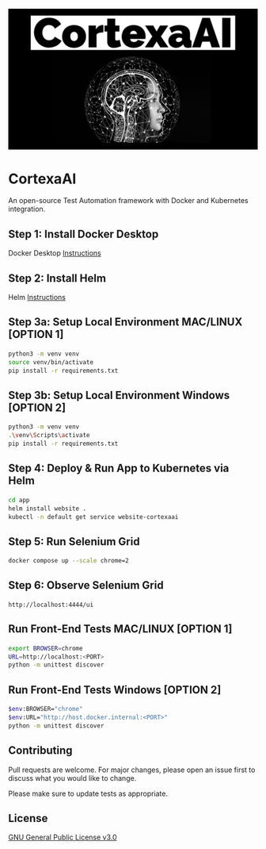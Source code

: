 ![image](https://github.com/mytechnotalent/CortexaAI/blob/main/CortexaAI.jpg?raw=true)

# CortexaAI
An open-source Test Automation framework with Docker and Kubernetes integration.

## Step 1: Install Docker Desktop
Docker Desktop [Instructions](https://docs.docker.com/desktop)

## Step 2: Install Helm
Helm [Instructions](https://helm.sh/docs/intro/install)

## Step 3a: Setup Local Environment MAC/LINUX [OPTION 1]
```bash
python3 -m venv venv
source venv/bin/activate
pip install -r requirements.txt
```

## Step 3b: Setup Local Environment Windows [OPTION 2]
```bash
python3 -m venv venv
.\venv\Scripts\activate
pip install -r requirements.txt
```

## Step 4: Deploy & Run App to Kubernetes via Helm
```bash
cd app
helm install website .
kubectl -n default get service website-cortexaai
```

## Step 5: Run Selenium Grid
```bash
docker compose up --scale chrome=2
```

## Step 6: Observe Selenium Grid
```
http://localhost:4444/ui
```

## Run Front-End Tests MAC/LINUX [OPTION 1]
```bash
export BROWSER=chrome 
URL=http://localhost:<PORT>
python -m unittest discover
```

## Run Front-End Tests Windows [OPTION 2]
```bash
$env:BROWSER="chrome"
$env:URL="http://host.docker.internal:<PORT>"
python -m unittest discover
```

## Contributing
Pull requests are welcome. For major changes, please open an issue first to discuss what you would like to change.

Please make sure to update tests as appropriate.

## License
[GNU General Public License v3.0](https://www.gnu.org/licenses/gpl-3.0.en.html)
